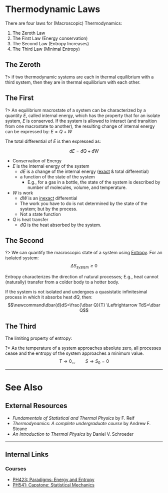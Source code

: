 # Thermodynamic Laws

There are four laws for (Macroscopic) Thermodynamics:

1. The Zeroth Law
2. The First Law (Energy conservation)
3. The Second Law (Entropy Increases)
3. The Third Law (Minimal Entropy)

## The Zeroth

?> if two thermodynamic systems are each in thermal equilibrium with a third system, then they are in thermal equilibrium with each other.

## The First

?> An equilibrium macrostate of a system can be characterized by a quantity $E$, called internal energy, which has the property that for an isolate system, $E$ is conserved.
If the system is allowed to interact (and transition from one macrostate to another), the resulting change of internal energy can be expressed by: $E = Q + W$

The total differential of $E$ is then expressed as:

$$\newcommand\dbar{đ} dE = \dbar Q + \dbar W$$

- Conservation of Energy
- $E$ is the internal energy of the system
  - $dE$ is a change of the internal energy ([exact](/maths/Differentials.md) & total differential)
  - a function of the state of the system
    - E.g., for a gas in a bottle, the state of the system is described by number of molecules, volume, and temperature.
- $W$ is work
  - $\newcommand\dbar{đ}\dbar W$ is an [inexact](/maths/Differentials.md) differential
  - The work you have to do is not determined by the state of the system; but by the process.
  - Not a state function
- $Q$ is heat transfer
  - $\newcommand\dbar{đ}\dbar Q$ is the heat absorbed by the system.


## The Second

?> We can quantify the macroscopic state of a system using [Entropy](/physics/Thermodynamics/Entropy.md).
For an isolated system: $$\Delta S_{system} \geq 0$$

Entropy characterizes the direction of natural processes; E.g., heat cannot (naturally) transfer from a colder body to a hotter body.

If the system is not isolated and undergoes a quasistatic infinitesimal process in which it absorbs heat $\newcommand\dbar{đ}\dbar Q$, then:
$$\newcommand\dbar{đ}dS=\frac{\dbar Q}{T} \Leftrightarrow TdS=\dbar Q$$

## The Third

The limiting property of entropy:

?> As the temperature of a system approaches absolute zero, all processes cease and the entropy of the system approaches a minimum value.  $$T\rightarrow 0_+,\qquad S\rightarrow S_0 = 0$$

---

# See Also

## External Resources

- *Fundamentals of Statistical and Thermal Physics* by F. Reif
- *Thermodynamics: A complete undergraduate course* by Andrew F. Steane
- *An Introduction to Thermal Physics* by Daniel V. Schroeder

---

## Internal Links
### Courses

- [PH423: Paradigms: Energy and Entropy ](/courses/PH423.md)
- [PH541: Capstone: Statistical Mechanics](/courses/PH541.md)
